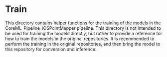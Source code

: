 # Train

This directory contains helper functions for the training of the models in the CoreML_Pipeline_iOSPointMapper pipeline.
This directory is not intended to be used for training the models directly, but rather to provide a reference for how to train the models in the original repositories.
It is recommended to perform the training in the original repositories, and then bring the model to this repository for conversion and inference.